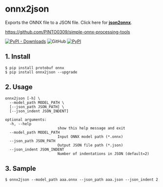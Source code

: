 # onnx2json
Exports the ONNX file to a JSON file. Click here for **[json2onnx](https://github.com/PINTO0309/json2onnx)**.  
  
https://github.com/PINTO0309/simple-onnx-processing-tools
  
[![PyPI - Downloads](https://img.shields.io/pypi/dm/onnx2json?color=2BAF2B&label=Downloads%EF%BC%8FInstalled)](https://pypistats.org/packages/onnx2json) ![GitHub](https://img.shields.io/github/license/PINTO0309/onnx2json?color=2BAF2B) [![PyPI](https://img.shields.io/pypi/v/onnx2json?color=2BAF2B)](https://pypi.org/project/onnx2json/)

## 1. Install

```
$ pip install protobuf onnx
$ pip install onnx2json --upgrade
```

## 2. Usage

```
onnx2json [-h] \
  --model_path MODEL_PATH \
  [--json_path JSON_PATH] \
  [--json_indent JSON_INDENT]

optional arguments:
  -h, --help
                        show this help message and exit
  --model_path MODEL_PATH
                        Input ONNX model path (*.onnx)
  --json_path JSON_PATH
                        Output JSON file path (*.json)
  --json_indent JSON_INDENT
                        Number of indentations in JSON (default=2)
```

## 3. Sample

```
$ onnx2json --model_path aaa.onnx --json_path aaa.json --json_indent 2
```
